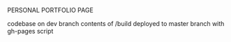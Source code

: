 PERSONAL PORTFOLIO PAGE

codebase on dev branch
contents of /build deployed to master branch with gh-pages script